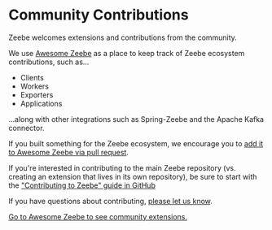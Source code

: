 # Community Contributions

Zeebe welcomes extensions and contributions from the community.

We use [Awesome Zeebe](https://awesome.zeebe.io/) as a place to keep track of Zeebe ecosystem contributions, such as...

* Clients
* Workers
* Exporters
* Applications

...along with other integrations such as Spring-Zeebe and the Apache Kafka connector.

If you built something for the Zeebe ecosystem, we encourage you to [add it to Awesome Zeebe via pull request](https://github.com/zeebe-io/awesome-zeebe/blob/master/CONTRIBUTING.md).

If you're interested in contributing to the main Zeebe repository (vs. creating an extension that lives in its own repository), be sure to start with the ["Contributing to Zeebe" guide in GitHub](https://github.com/zeebe-io/zeebe/blob/master/CONTRIBUTING.md)

If you have questions about contributing, [please let us know](/introduction/get-help-get-involved.html).

[Go to Awesome Zeebe to see community extensions.](https://awesome.zeebe.io/)
